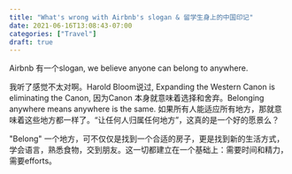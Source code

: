 ```yaml
---
title: "What's wrong with Airbnb's slogan & 留学生身上的中国印记"
date: 2021-06-16T13:08:43-07:00
categories: ["Travel"]
draft: true
---
```

Airbnb 有一个slogan, we believe anyone can belong to anywhere. 

我听了感觉不太对啊。Harold Bloom说过, Expanding the Western Canon is eliminating the Canon, 因为Canon 本身就意味着选择和舍弃。Belonging anywhere means anywhere is the same. 如果所有人能适应所有地方，那就意味着这些地方都一样了。“让任何人归属任何地方”，这真的是一个好的愿景么？

"Belong" 一个地方，可不仅仅是找到一个合适的房子，更是找到新的生活方式，学会语言，熟悉食物，交到朋友。这一切都建立在一个基础上：需要时间和精力，需要efforts。

